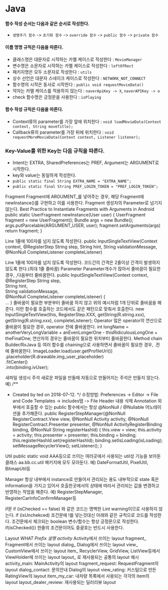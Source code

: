 
# Java

#### 함수 작성 순서는 다음과 같은 순서로 작성한다.
- `생명주기 함수` -> `초기화 함수` -> `override 함수` -> `public 함수` -> `private 함수`
    
#### 이름 명명 규칙은 다음을 따른다.
- 클래스명은 대문자로 시작하는 카멜 케이스로 작성한다 : `MovieManager`
- 변수명은 소문자로 시작하는 카멜 케이스로 작성한다 : `leftOfRect`
- 패키지명은 모두 소문자로 작성한다 : `utils`
- 상수 선언은 대문자 스네이크 케이스로 작성한다 : `NETWORK_NOT_CONNECT`
- 함수명의 시작은 동사로 시작한다 : `public void requestMovieData()`
- 약자는 카멜 케이스를 적용하지 않는다 : `naverApiKey -> X`, `naverAPIKey -> o`
- check 함수명은 긍정문을 사용한다 : `isPlaying`
    
#### 함수 작성 규칙은 다음을 따른다.
- Context류의 parameter를 가장 앞에 위치한다 : `void loadMovieData(Context context, String moveTitle);`
- Callback류의 parameter를 가장 뒤에 위치한다 : `void requestMoreMovieData(Context context, Listener listener);`
    
### Key-Value를 위한 Key는 다음 규칙을 따른다.
- Intent는 EXTRA, SharedPreferences는 PREF, Argument는 ARGUMENT로 시작한다.
- key와 value는 동일하게 작성한다.
- `public static final String EXTRA_NAME = "EXTRA_NAME";`
- `public static final String PREF_LOGIN_TOKEN = "PREF_LOGIN_TOKEN";`



Fragment
Fragment에 ARGUMENT_를 넣어주는 경우, 해당 Fragment에 newInstance()를 구현하고 이를 사용한다.
Fragment 생성자의 Parameter로 넘기지 않는다. Best Practice to Instantiate Fragments with Arguments in Android
public static UserFragment newInstance(User user) {
	UserFragment fragment = new UserFragment();
	Bundle args = new Bundle();
	args.putParcelable(ARGUMENT_USER, user);
	fragment.setArguments(args)
	return fragment;
}


Line
1줄에 100자를 넘지 않도록 작성한다.
public InputSingleTextView(Context context, @RegisterStep String step, String hint, String validationMessage, @NonNull CompleteListener completeListener)

Line
1줄에 100자를 넘지 않도록 작성한다.
코드간의 간격은 2줄이상 간격이 발생하지 않도록 한다.(최대 1줄 줄바꿈)
Parameter
Parameter개수가 많아서 줄바꿈이 필요한 경우, ,다음부터 줄바꿈한다.
public InputSingleTextView(Context context,  
  @RegisterStep String step,  
  String hint,  
  String validationMessage,  
  @NonNull CompleteListener completeListener) {  
  ...
}
줄바꿈이 필요한 부분부터 줄바꿈 하지 않고 위의 예시처럼 1개 단위로 줄바꿈을 해준다.
이런 함수를 호출하는 코드에서도 같은 패턴으로 맞춰서 호출한다.
new InputSingleTextView(this,
   RegisterStep.XXX,
   getString(R.string.xxx),
   getString(R.string.xxx),
   completeListener);
Operator
많은 operator의 연산으로 줄바꿈이 필요한 경우, operator 전에 줄바꿈한다.
int longName = anotherVeryLongVariable + anEvenLongerOne - thisRidiculousLongOne
        + theFinalOne;
연산자의 경우는 줄바꿈이 필요한 위치부터 줄바꿈한다.
Method chain
Builder/RxJava 등 여러 함수를 chaining으로 사용하면서 줄바꿈이 필요한 경우, .전에 줄바꿈한다.
ImageLoader.load(user.getProfileUrl())  
        .placeholder(R.drawable.img_user_placeholder)  
        .fitCenter()  
        .into(binding.ivUser);


새파일 생성시 주석
새로운 파일을 만들때 자동으로 만들어지는 주석은 만들지 않는다.
예)
/**
 * Created by ted on 2018-07-12.
 */
수정방법: Preferences -> Editor -> File and Code Templates -> includes탭 -> File Header 내용 삭제
Annotation
외부에서 호출할 수 있는 public 함수에서는 항상 @NonNull / @Nullable 어노테이션을 추가해준다.
    public RegisterStepManager(@NonNull RegisterContract.View view,
                               @NonNull Activity activity,
                               @NonNull RegisterContract.Presenter presenter,
                               @NonNull ActivityRegisterBinding binding,
                               @NonNull String registerHashId) {
        this.view = view;
        this.activity = activity;
        this.presenter = presenter;
        this.binding = binding;
        this.registerHashId.set(registerHashId);
        binding.setIsLoading(isLoading);
        setMessageRecyclerView();
        setListener();
    }

Util
public static void AAA등으로 쓰이는 여러곳에서 사용되는 util성 기능을 보아둔 클래스
aa.bb.cc.util 패키지에 모두 모아둔다.
예) DateFormatUtil, PixelUtil, BitmapUtil등

Manager
항상 내부에서 instance로 만들어서 관리되는 용도
내부적으로 state 혹은 information을 가지고 있어서 호출한곳에서의 상태에 따라서 관리되는 값을 변경하고 반영하는 작업을 해준다.
예) RegisterStepManager, RegisterCarInfoConfirmManager등


if문
if (isChecked == false) 와 같은 코드는 명백한 Lint warning이므로 사용하지 않는다.
if (isUnchekced)
조건문에 !를 넣는것대신 아래와 같은 규칙으로 코드를 작성한다.
조건문에서 체크되는 boolean 변수/함수는 항상 긍정문으로 작성한다. if(isChecked())
한줄의 조건문이어도 중괄호는 반드시 사용한다.






Layout
<WHAT>_<WHERE>
WHAT
Prefix	설명
activity_	Activity에서 쓰이는 layout
fragment_	Fragment에서 쓰이는 layout
dialog_	Dialog에서 쓰이는 layout
view_	CustomView에서 쓰이는 layout
item_	RecyclerView, GridView, ListView등에서 ViewHolder에 쓰이는 layout
layout_	<include/>로 재사용되는 공통의 layout
예시
activity_main: MainActivity의 layout
fragment_request: RequestFragment의 layout
dialog_contact: 문의안내 Dialog의 layout
view_rating: 커스텀으로 만든 RatingView의 layout
item_my_car: 내차량 목록에서 사용되는 각각의 item의 layout
layout_dealer_review: 재사용되는 딜러리뷰 layout

